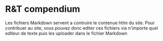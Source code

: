 # R&T compendium
Les fichiers Markdown servent a contruire le contenue htlm du site. Pour contribuer au site, vous pouvez donc editer ces fichiers via n'importe quel editeur de texte puis les uploader dans le fichier Markdown
